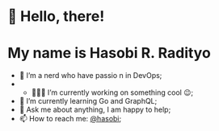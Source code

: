 # 👋 Hello, there!
# My name is Hasobi R. Radityo

- 🔭 I’m a nerd who have passio n in DevOps;
- - 👨🏽‍💻 I’m currently working on something cool :wink:;
- 🌱 I’m currently learning Go and GraphQL; 
- 💬 Ask me about anything, I am happy to help;
- 📫 How to reach me: [@hasobi](https://twitter.com/hasobi);
